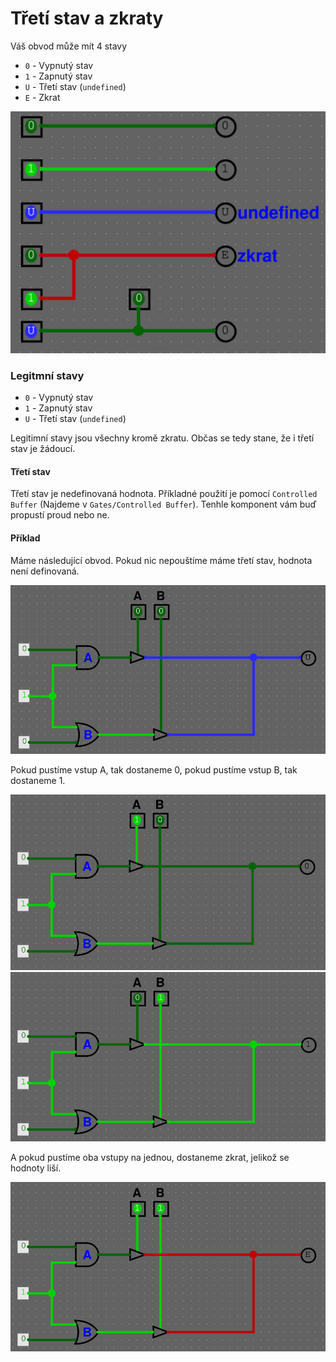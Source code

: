 # Třetí stav a zkraty

Váš obvod může mít 4 stavy

- `0` - Vypnutý stav
- `1` - Zapnutý stav
- `U` - Třetí stav (`undefined`)
- `E` - Zkrat

<img src="/obrazky/logisim-stavy-1.png" width="512px">

### Legitmní stavy

- `0` - Vypnutý stav
- `1` - Zapnutý stav
- `U` - Třetí stav (`undefined`)

Legitimní stavy jsou všechny kromě zkratu. Občas se tedy stane, že i třetí stav je žádoucí.

#### Třetí stav

Třetí stav je nedefinovaná hodnota. Příkladné použití je pomocí `Controlled Buffer` (Najdeme v `Gates/Controlled Buffer`). Tenhle komponent vám buď propustí proud nebo ne.

#### Příklad

Máme následující obvod. Pokud nic nepouštíme máme třetí stav, hodnota není definovaná.

<img src="/obrazky/logisim-stavy-2.png" width="512px">

Pokud pustíme vstup A, tak dostaneme 0, pokud pustíme vstup B, tak dostaneme 1.

<img src="/obrazky/logisim-stavy-3.png" width="512px">

<img src="/obrazky/logisim-stavy-4.png" width="512px">

A pokud pustíme oba vstupy na jednou, dostaneme zkrat, jelikož se hodnoty liší.

<img src="/obrazky/logisim-stavy-5.png" width="512px">